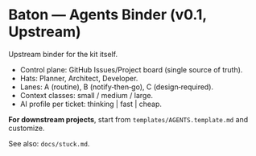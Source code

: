 # Baton — Agents Binder (v0.1, Upstream)

Upstream binder for the kit itself.

- Control plane: GitHub Issues/Project board (single source of truth).
- Hats: Planner, Architect, Developer.
- Lanes: A (routine), B (notify‑then‑go), C (design‑required).
- Context classes: small / medium / large.
- AI profile per ticket: thinking | fast | cheap.

**For downstream projects**, start from `templates/AGENTS.template.md` and customize.

See also: `docs/stuck.md`.
